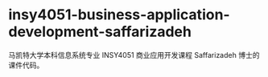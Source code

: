 # insy4051-business-application-development-saffarizadeh
马凯特大学本科信息系统专业 INSY4051 商业应用开发课程 Saffarizadeh 博士的课件代码。
